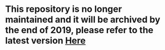 # This repository is no longer maintained and it will be archived by the end of 2019, please refer to the latest version [Here](https://github.com/bitpay/php-bitpay-client-v2)
